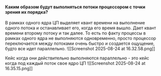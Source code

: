 #### Каким образом будут выполняться потоки процессором с точки зрения их порядка?

В рамках одного ядра ЦП выделяет квант времени на выполнение одного потока и останавливает его, когда его время вышло. Дает квант времени второму потоку и так далее. То есть по факту процессы в рамках одного ядра не выполняются одновременно, просто процессор переключается между потоками очень быстро и создается ощущение, будто все идет параллельно.
![[Screenshot 2025-08-24 at 16.32.58.png]]

Кейс когда они действительно выполняются параллельно - это кейс когда под каждый поток свое ядро ЦП
![[Screenshot 2025-08-24 at 16.35.15.png]]